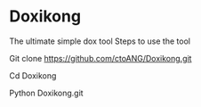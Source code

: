 # Doxikong
The ultimate simple dox tool 
Steps to use the tool 


Git clone https://github.com/ctoANG/Doxikong.git

Cd Doxikong 

Python Doxikong.git
